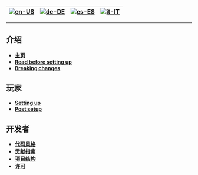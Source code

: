| [![en-US](https://raw.githubusercontent.com/hjnilsson/country-flags/master/png100px/us.png)](https://github.com/osuAkatsuki/bancho.py/wiki/Home) | [![de-DE](https://raw.githubusercontent.com/hjnilsson/country-flags/master/png100px/de.png)](https://github.com/osuAkatsuki/bancho.py/wiki/Home-de-DE) | [![es-ES](https://raw.githubusercontent.com/hjnilsson/country-flags/master/png100px/cn.png)](https://github.com/osuAkatsuki/bancho.py/wiki/Home-zh-CN) | [![it-IT](https://raw.githubusercontent.com/hjnilsson/country-flags/master/png100px/it.png)](https://github.com/osuAkatsuki/bancho.py/wiki/Home-it-IT) |
| --- | --- | --- | --- |

***

## 介绍

* **[主页](https://github.com/osuAkatsuki/bancho.py/wiki/Home-zh-CN)**
* **[Read before setting up](https://github.com/osuAkatsuki/bancho.py/wiki/Read-before-setting-up-zh-CN)**
* **[Breaking changes](https://github.com/osuAkatsuki/bancho.py/wiki/Breaking-changes-zh-CN)**

## 玩家

* **[Setting up](https://github.com/osuAkatsuki/bancho.py/wiki/Setting-up-zh-CN)**
* **[Post setup](https://github.com/osuAkatsuki/bancho.py/wiki/Post-setup-zh-CN)**

## 开发者

* **[代码风格](https://github.com/osuAkatsuki/bancho.py/wiki/Code-style-zh-CN)**
* **[贡献指南](https://github.com/osuAkatsuki/bancho.py/blob/master/CONTRIBUTING.md)**
* **[项目结构](https://github.com/osuAkatsuki/bancho.py/wiki/Project-structure-zh-CN)**
* **[许可](https://github.com/osuAkatsuki/bancho.py/blob/master/LICENSE)**
